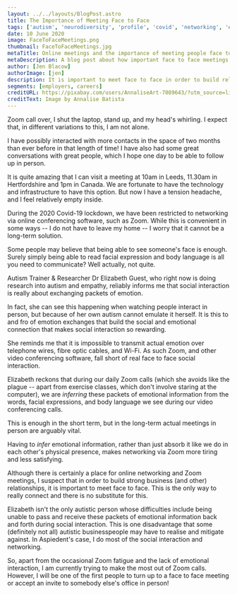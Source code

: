 ```yaml
---
layout: ../../layouts/BlogPost.astro
title: The Importance of Meeting Face to Face
tags: ['autism', 'neurodiversity', 'profile', 'covid', 'networking', 'emotion', 'social media', 'meetings']
date: 10 June 2020
image: FaceToFaceMeetings.png
thumbnail: FaceToFaceMeetings.jpg
metaTitle: Online meetings and the importance of meeting people face to face
metaDescription: A blog post about how important face to face meetings are in building  real business relationships. Online meetings alone are not enough! Meeting face to face involves exchanging information in a way that is impossible via online media.
author: [Jen Blacow]
authorImage: [jen]
description: It is important to meet face to face in order to build relationship. Meeting face to face involves exchanging information in a way that is impossible via online media.
segments: [employers, careers]
creditURL: https://pixabay.com/users/AnnaliseArt-7089643/?utm_source=link-attribution&utm_medium=referral&utm_campaign=image&utm_content=5067140
creditText: Image by Annalise Batista
---
```

Zoom call over, I shut the laptop, stand up, and my head's whirling. I
expect that, in different variations to this, I am not alone.

I have possibly interacted with more contacts in the space of two months
than ever before in that length of time! I have also had some great
conversations with great people, which I hope one day to be able to
follow up in person.

It is quite amazing that I can visit a meeting at 10am in Leeds, 11.30am
in Hertfordshire and 1pm in Canada. We are fortunate to have the
technology and infrastructure to have this option. But now I have a
tension headache, and I feel relatively empty inside.

During the 2020 Covid-19 lockdown, we have been restricted to networking
via online conferencing software, such as Zoom. While this is convenient
in some ways -- I do not have to leave my home -- I worry that it cannot
be a long-term solution.

Some people may believe that being able to see someone's face is enough.
Surely simply being able to read facial expression and body language is
all you need to communicate? Well actually, not quite.

Autism Trainer & Researcher Dr Elizabeth Guest, who right now is doing
research into autism and empathy, reliably informs me that social
interaction is really about exchanging packets of emotion.

In fact, she can see this happening when watching people interact in
person, but because of her own autism cannot emulate it herself. It is
this to and fro of emotion exchanges that build the social and emotional
connection that makes social interaction so rewarding.

She reminds me that it is impossible to transmit actual emotion over
telephone wires, fibre optic cables, and Wi-Fi. As such Zoom, and other
video conferencing software, fall short of real face to face social
interaction.

Elizabeth reckons that during our daily Zoom calls (which she avoids
like the plague -- apart from exercise classes, which don't involve
staring at the computer), we are *inferring* these packets of emotional
information from the words, facial expressions, and body language we see
during our video conferencing calls.

This is enough in the short term, but in the long-term actual meetings
in person are arguably vital.

Having to *infer* emotional information, rather than just absorb it like
we do in each other's physical presence, makes networking via Zoom more
tiring and less satisfying.

Although there is certainly a place for online networking and Zoom
meetings, I suspect that in order to build strong business (and other)
relationships, it is important to meet face to face. This is the only
way to really connect and there is no substitute for this.

Elizabeth isn't the only autistic person whose difficulties include
being unable to pass and receive these packets of emotional information
back and forth during social interaction. This is one disadvantage that
some (definitely not all) autistic businesspeople may have to realise
and mitigate against. In Aspiedent's case, I do most of the social
interaction and networking.

So, apart from the occasional Zoom fatigue and the lack of emotional
interaction, I am currently trying to make the most out of Zoom calls.
However, I will be one of the first people to turn up to a face to face
meeting or accept an invite to somebody else's office in person!
